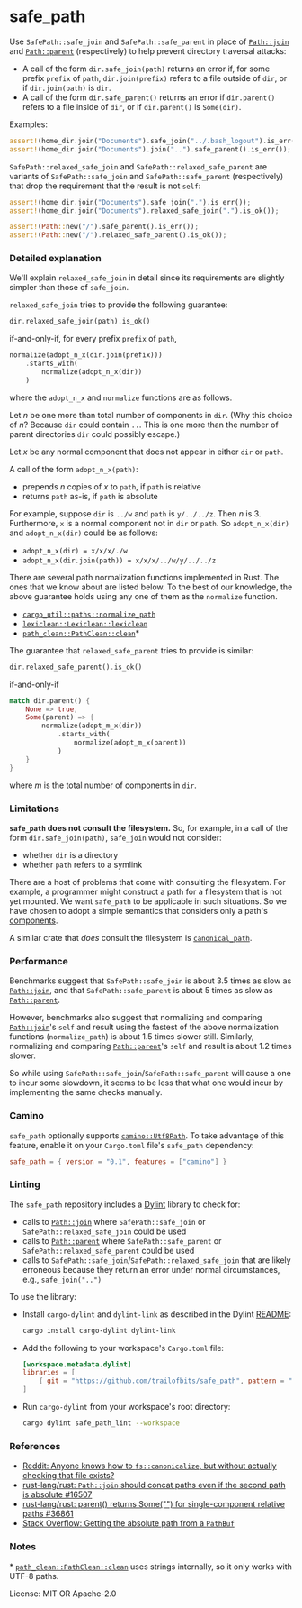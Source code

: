 # safe_path

Use `SafePath::safe_join` and `SafePath::safe_parent` in place of [`Path::join`] and
[`Path::parent`] (respectively) to help prevent directory traversal attacks:

* A call of the form `dir.safe_join(path)` returns an error if, for some prefix `prefix` of
  `path`, `dir.join(prefix)` refers to a file outside of `dir`, or if `dir.join(path)` is `dir`.
* A call of the form `dir.safe_parent()` returns an error if `dir.parent()` refers to a file
  inside of `dir`, or if `dir.parent()` is `Some(dir)`.

Examples:
```rust
assert!(home_dir.join("Documents").safe_join("../.bash_logout").is_err());
assert!(home_dir.join("Documents").join("..").safe_parent().is_err());
```

`SafePath::relaxed_safe_join` and `SafePath::relaxed_safe_parent` are variants of
`SafePath::safe_join` and `SafePath::safe_parent` (respectively) that drop the requirement
that the result is not `self`:
```rust
assert!(home_dir.join("Documents").safe_join(".").is_err());
assert!(home_dir.join("Documents").relaxed_safe_join(".").is_ok());

assert!(Path::new("/").safe_parent().is_err());
assert!(Path::new("/").relaxed_safe_parent().is_ok());
```

### Detailed explanation

We'll explain `relaxed_safe_join` in detail since its requirements are slightly simpler than
those of `safe_join`.

`relaxed_safe_join` tries to provide the following guarantee:
```rust
dir.relaxed_safe_join(path).is_ok()
```
if-and-only-if, for every prefix `prefix` of `path`,
```rust
normalize(adopt_n_x(dir.join(prefix)))
    .starts_with(
        normalize(adopt_n_x(dir))
    )
```
where the `adopt_n_x` and `normalize` functions are as follows.

Let *n* be one more than total number of components in `dir`. (Why this choice of *n*? Because
`dir` could contain `..`. This is one more than the number of parent directories `dir` could
possibly escape.)

Let *x* be any normal component that does not appear in either `dir` or `path`.

A call of the form `adopt_n_x(path)`:
* prepends *n* copies of *x* to `path`, if `path` is relative
* returns `path` as-is, if `path` is absolute

For example, suppose `dir` is `../w` and `path` is `y/../../z`. Then *n* is 3. Furthermore, `x`
is a normal component not in `dir` or `path`. So `adopt_n_x(dir)` and
`adopt_n_x(dir)` could be as follows:
* `adopt_n_x(dir) = x/x/x/./w`
* `adopt_n_x(dir.join(path)) = x/x/x/../w/y/../../z`

There are several path normalization functions implemented in Rust. The ones that we know about
are listed below. To the best of our knowledge, the above guarantee holds using any one of them
as the `normalize` function.
* [`cargo_util::paths::normalize_path`]
* [`lexiclean::Lexiclean::lexiclean`]
* [`path_clean::PathClean::clean`]\*

The guarantee that `relaxed_safe_parent` tries to provide is similar:
```rust
dir.relaxed_safe_parent().is_ok()
```
if-and-only-if
```rust
match dir.parent() {
    None => true,
    Some(parent) => {
        normalize(adopt_m_x(dir))
            .starts_with(
                normalize(adopt_m_x(parent))
            )
    }
}
```
where *m* is the total number of components in `dir`.

### Limitations

**`safe_path` does not consult the filesystem.** So, for example, in a call of the form
`dir.safe_join(path)`, `safe_join` would not consider:

* whether `dir` is a directory
* whether `path` refers to a symlink

There are a host of problems that come with consulting the filesystem. For example, a
programmer might construct a path for a filesystem that is not yet mounted. We want `safe_path`
to be applicable in such situations. So we have chosen to adopt a simple semantics that
considers only a path's [components].

A similar crate that *does* consult the filesystem is [`canonical_path`].

### Performance

Benchmarks suggest that `SafePath::safe_join` is about 3.5 times as slow as [`Path::join`],
and that `SafePath::safe_parent` is about 5 times as slow as [`Path::parent`].

However, benchmarks also suggest that normalizing and comparing [`Path::join`]'s `self` and
result using the fastest of the above normalization functions (`normalize_path`) is about 1.5
times slower still. Similarly, normalizing and comparing [`Path::parent`]'s `self` and result is
about 1.2 times slower.

So while using `SafePath::safe_join`/`SafePath::safe_parent` will cause a one to incur some
slowdown, it seems to be less that what one would incur by implementing the same checks
manually.

### Camino

`safe_path` optionally supports [`camino::Utf8Path`]. To take advantage of this feature, enable
it on your `Cargo.toml` file's `safe_path` dependency:
```toml
safe_path = { version = "0.1", features = ["camino"] }
```

### Linting

The `safe_path` repository includes a [Dylint] library to check for:

* calls to [`Path::join`] where `SafePath::safe_join` or `SafePath::relaxed_safe_join` could be
  used
* calls to [`Path::parent`] where `SafePath::safe_parent` or `SafePath::relaxed_safe_parent` could
  be used
* calls to `SafePath::safe_join`/`SafePath::relaxed_safe_join` that are likely erroneous because
  they return an error under normal circumstances, e.g., `safe_join("..")`

To use the library:

* Install `cargo-dylint` and `dylint-link` as described in the Dylint [README]:
  ```sh
  cargo install cargo-dylint dylint-link
  ```
* Add the following to your workspace's `Cargo.toml` file:
  ```toml
  [workspace.metadata.dylint]
  libraries = [
      { git = "https://github.com/trailofbits/safe_path", pattern = "lint" },
  ]
  ```
* Run `cargo-dylint` from your workspace's root directory:
  ```sh
  cargo dylint safe_path_lint --workspace
  ```

### References

* [Reddit: Anyone knows how to `fs::canonicalize`, but without actually checking that file exists?](https://www.reddit.com/r/rust/comments/hkkquy/anyone_knows_how_to_fscanonicalize_but_without/)
* [rust-lang/rust: `Path::join` should concat paths even if the second path is absolute #16507](https://github.com/rust-lang/rust/issues/16507)
* [rust-lang/rust: parent() returns Some("") for single-component relative paths #36861](https://github.com/rust-lang/rust/issues/36861)
* [Stack Overflow: Getting the absolute path from a `PathBuf`](https://stackoverflow.com/questions/30511331/getting-the-absolute-path-from-a-pathbuf)

### Notes

\* [`path_clean::PathClean::clean`] uses strings internally, so it only works with UTF-8 paths.

[`camino::Utf8Path`]: https://docs.rs/camino/1.0.5/camino/struct.Utf8Path.html
[`canonical_path`]: https://docs.rs/canonical_path
[`cargo_util::paths::normalize_path`]: https://docs.rs/cargo-util/0.1.1/cargo_util/paths/fn.normalize_path.html
[components]: https://doc.rust-lang.org/std/path/enum.Component.html
[Dylint]: https://github.com/trailofbits/dylint
[`Path::join`]: https://doc.rust-lang.org/std/path/struct.Path.html#method.join
[`Path::parent`]: https://doc.rust-lang.org/std/path/struct.Path.html#method.parent
[`lexiclean::Lexiclean::lexiclean`]: https://docs.rs/lexiclean/0.0.1/lexiclean/trait.Lexiclean.html#tymethod.lexiclean
[`path_clean::PathClean::clean`]: https://docs.rs/path-clean/0.1.0/path_clean/trait.PathClean.html#tymethod.clean
[README]: https://github.com/trailofbits/dylint/blob/master/README.md

License: MIT OR Apache-2.0
